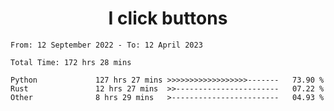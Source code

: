 <h1 align="center">
I click buttons
</h1>

<!--START_SECTION:waka-->

```text
From: 12 September 2022 - To: 12 April 2023

Total Time: 172 hrs 28 mins

Python             127 hrs 27 mins >>>>>>>>>>>>>>>>>>-------   73.90 %
Rust               12 hrs 27 mins  >>-----------------------   07.22 %
Other              8 hrs 29 mins   >------------------------   04.93 %
```

<!--END_SECTION:waka-->
